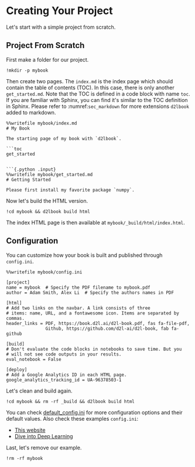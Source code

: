 # Creating Your Project 

Let's start with a simple project from scratch. 

## Project From Scratch

First make a folder for our project. 

```{.python .input}
!mkdir -p mybook
```

Then create two pages. The `index.md` is the index page which should contain the table of contents (TOC). In this case, there is only another `get_started.md`. Note that the TOC is defined in a code block with name `toc`. If you are familiar with Sphinx, you can find it's similar to the TOC definition in Sphinx. Please refer to :numref:`sec_markdown` for more extensions `d2lbook` added to markdown. 

```{.python .input}
%%writefile mybook/index.md
# My Book

The starting page of my book with `d2lbook`.

```toc
get_started
```
```

```{.python .input}
%%writefile mybook/get_started.md
# Getting Started

Please first install my favorite package `numpy`. 
```

Now let's build the HTML version. 

```{.python .input}
!cd mybook && d2lbook build html 
```

The index HTML page is then available at `mybook/_build/html/index.html`.

## Configuration 

You can customize how your book is built and published through `config.ini`. 

```{.python .input}
%%writefile mybook/config.ini

[project]
name = mybook  # Specify the PDF filename to mybook.pdf
author = Adam Smith, Alex Li  # Specify the authors names in PDF

[html]
# Add two links on the navbar. A link consists of three
# items: name, URL, and a fontawesome icon. Items are separated by commas.
header_links = PDF, https://book.d2l.ai/d2l-book.pdf, fas fa-file-pdf,
               Github, https://github.com/d2l-ai/d2l-book, fab fa-github

[build]
# Don't evaluate the code blocks in notebooks to save time. But you 
# will not see code outputs in your results.
eval_notebook = False

[deploy]
# Add a Google Analytics ID in each HTML page. 
google_analytics_tracking_id = UA-96378503-1
```

Let's clean and build again.

```{.python .input}
!cd mybook && rm -rf _build && d2lbook build html 
```

You can check [default_config.ini]() for more configuration options and their default values. Also check these examples `config.ini`:
- [This website](https://github.com/d2l-ai/d2l-book/blob/master/demo/config.ini)
- [Dive into Deep Learning](https://github.com/d2l-ai/d2l-en/blob/master/config.ini)

Last, let's remove our example.

```{.python .input}
!rm -rf mybook
```
